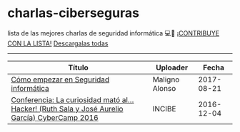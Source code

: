 # charlas-ciberseguras
lista de las mejores charlas de seguridad informática 💻🔐 	[¡CONTRIBUYE CON LA LISTA!](https://github.com/Andergedon/charlas-ciberseguras/blob/master/CONTRIBUYE.md) [Descargalas todas](https://gist.github.com/Andergedon/c71d92c66b78c9addac0392317c5196e)

---

| Título | Uploader | Fecha |
|---|---|---|
| [Cómo empezar en Seguridad informática](https://www.youtube.com/watch?v=t4UgRVPvcOc)  | Maligno Alonso  |  2017-08-21 |
| [Conferencia: La curiosidad mató al…Hacker! (Ruth Sala y José Aurelio García) CyberCamp 2016](https://www.youtube.com/watch?v=h6xDWLgj3KA) | INCIBE | 2016-12-04 | 
